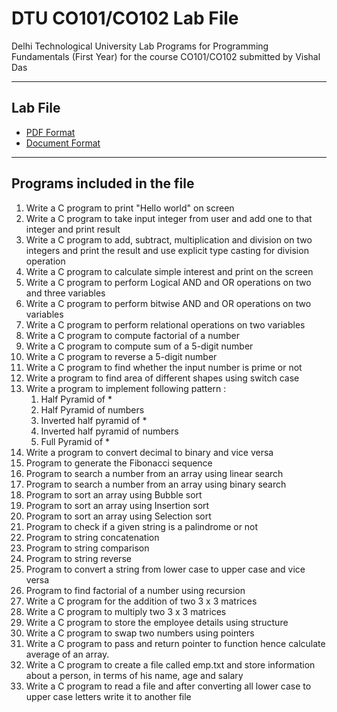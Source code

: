 # DTU CO101/CO102 Lab File

Delhi Technological University Lab Programs for Programming Fundamentals (First Year) for the course CO101/CO102 submitted by Vishal Das

---

## Lab File

- [PDF Format](./co102_lab_file.pdf)
- [Document Format](./co102_lab_file.docx)

---

## Programs included in the file

1. Write a C program to print "Hello world" on screen
1. Write a C program  to take input integer from user and add one to that integer and print result
1. Write a C program to add, subtract, multiplication and division on two integers and print the result and use explicit type casting for division operation
1. Write a C program to calculate simple interest and print on the screen
1. Write a C program to perform Logical AND and OR operations on two and three variables
1. Write a C program  to perform bitwise AND and OR operations on two variables
1. Write a C program to perform relational operations on two variables
1. Write a C program to compute factorial of a number
1. Write a C program  to compute sum of a 5-digit number
1. Write a C program  to reverse a 5-digit number
1. Write a C program to find whether the input number is prime or not
1. Write a program to find area of different shapes using switch case
1. Write a program to implement following pattern :
    1. Half Pyramid of *
    1. Half Pyramid of numbers
    1. Inverted half pyramid of *
    1. Inverted half pyramid of numbers
    1. Full Pyramid of *
1. Write a program to convert decimal to binary and vice versa
1. Program to generate the Fibonacci sequence
1. Program to search a number from an array using linear search
1. Program to search a number from an array using binary search
1. Program to sort an array using Bubble sort
1. Program to sort an array using Insertion sort
1. Program to sort an array using Selection  sort
1. Program to check if a given string is a palindrome or not
1. Program to string concatenation
1. Program to string comparison
1. Program to string reverse
1. Program to convert a string from lower case to upper case and vice versa
1. Program to find factorial of a number using recursion
1. Write a C program for the addition of two 3 x 3 matrices
1. Write a C program to multiply two 3 x 3 matrices
1. Write a C program to store the employee details using structure
1. Write a C program to swap two numbers using pointers
1. Write a C program to pass and return pointer to function hence calculate average of an array.
1. Write a C program to create a file called emp.txt and store information about a person, in terms of his name, age and salary
1. Write a C program to read a file and after converting all lower case to upper case letters write it to another file
